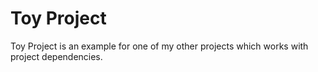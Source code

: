 # Toy Project

Toy Project is an example for one of my other projects which works with project dependencies.
